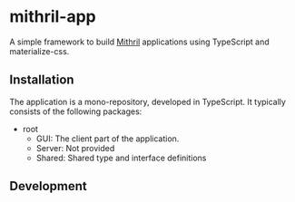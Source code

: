 # mithril-app

A simple framework to build [Mithril](https://mithril.js.org) applications using TypeScript and materialize-css.

## Installation

The application is a mono-repository, developed in TypeScript. It typically consists of the following packages:

- root
  - GUI: The client part of the application. 
  - Server: Not provided
  - Shared: Shared type and interface definitions

## Development

